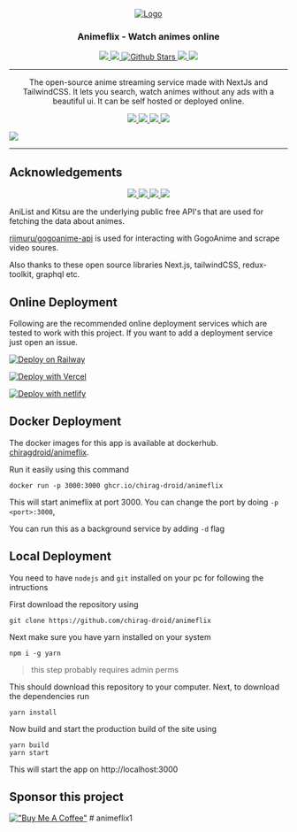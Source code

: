 <!-- PROJECT LOGO -->
<p align="center">
  <div align="center">
    <a href="https://github.com/chirag-droid/animeflix">
      <img src="https://aniflix.pro/favicon.ico" alt="Logo">
    </a>
    <h3>Animeflix - Watch animes online</h3>
    <!-- REPOSITORY INFO BADGES -->
    <a href="https://discord.gg/4UPU8etvae">
      <img src="https://img.shields.io/discord/971304939525644298?label=discord&logo=discord&color=5460e6&style=flat-square&labelColor=2b2f35">
    </a>
    <a href="https://www.gnu.org/licenses/agpl-3.0.en.html">
      <img src="https://img.shields.io/github/license/chirag-droid/animeflix?logo=gnu&color=a32d2a&labelColor=333&logoColor=fff&style=flat-square">
    </a>
    <a href="https://github.com/chirag-droid/animeflix/stargazers">
      <img src="https://img.shields.io/github/stars/chirag-droid/animeflix?style=flat-square" alt="Github Stars">
    </a>
    <a href="https://github.com/chirag-droid/issues">
      <img src="https://img.shields.io/github/issues/chirag-droid/animeflix?style=flat-square">
    </a>
    <a href="https://github.com/chirag-droid/forks">
      <img src="https://img.shields.io/github/forks/chirag-droid/animeflix?style=flat-square">
    </a>
  </div>

  <hr />

  <p align="center">
    The open-source anime streaming service made with NextJs and TailwindCSS. It lets you search, watch animes without any ads with a beautiful ui. It can be self hosted or deployed online.
  </p>
</p>

<!-- DEPENDENCY BADGES -->
<p align="center">
  <a href="https://nextjs.org">
    <img src="https://img.shields.io/github/package-json/dependency-version/chirag-droid/animeflix/next?filename=frontend/package.json&color=fff&labelColor=000&logo=nextdotjs&style=flat-square">
  </a>
  <a href="https://17.reactjs.org/">
    <img src="https://img.shields.io/github/package-json/dependency-version/chirag-droid/animeflix/react?filename=frontend/package.json&color=5fd9fb&logo=react&labelColor=222435&style=flat-square">
  </a>
  <a href="https://redux-toolkit.js.org/">
    <img src="https://img.shields.io/github/package-json/dependency-version/chirag-droid/animeflix/@reduxjs/toolkit?filename=frontend/package.json&label=redux-toolkit&color=593d88&logo=redux&labelColor=242526&style=flat-square&logoColor=b58bf7">
  </a>
  <a href="https://tailwindcss.com/">
    <img src="https://img.shields.io/github/package-json/dependency-version/chirag-droid/animeflix/dev/tailwindcss?filename=frontend/package.json&color=37b8f1&logo=tailwindcss&labelColor=0b1120&style=flat-square&logoColor=38bdf8">
  </a>
</p>

<!-- PREVIEW IMAGE -->
<img src="https://aniflix.pro/preview.png">

<hr/>

## Acknowledgements

<!-- API INFO -->
<p align="center">
  <a href="https://graphql.com/">
    <img src="https://img.shields.io/github/package-json/dependency-version/chirag-droid/animeflix/graphql?filename=frontend/package.json&color=8080f2&labelColor=1a1c1e&logoColor=4b32c3&style=flat-square&logo=graphql">
  </a>
  <a href="https://github.com/riimuru/gogoanime/">
    <img src="https://img.shields.io/badge/riimuru/gogoanime-333.svg?style=flat-square">
  </a>
  <a href="https://anilist.co">
    <img src="https://img.shields.io/badge/AnList-222435.svg?logo=anilist&style=flat-square">
  </a>
  <a href="https://kitsu.io">
    <img src="https://img.shields.io/badge/Kitsu-402f3f.svg?logo=kitsu&style=flat-square">
  </a>
</p>

AniList and Kitsu are the underlying public free API's that are used for fetching the data about animes.

[riimuru/gogoanime-api](https://github.com/riimuru/gogoanime-api) is used for interacting with GogoAnime and scrape video soures.

Also thanks to these open source libraries Next.js, tailwindCSS, redux-toolkit, graphql etc.

## Online Deployment

Following are the recommended online deployment services which are tested to work with this project. If you want to add a deployment service just open an issue.

[![Deploy on Railway](https://railway.app/button.svg)](https://railway.app/new/template/NBfBbp?referralCode=km83_N)

[![Deploy with Vercel](https://vercel.com/button)](https://vercel.com/new/clone?repository-url=https://github.com/chirag-droid/animeflix/tree/main&project-name=animeflix&repo-name=animeflix&root-directory=frontend&build-command=cd%20../%20%26%26%20yarn%20build&install-command=cd%20../%20%26%26%20yarn%20install)

[![Deploy with netlify](https://www.netlify.com/img/deploy/button.svg)](https://app.netlify.com/start/deploy?repository=https://github.com/chirag-droid/animeflix)

## Docker Deployment

The docker images for this app is available at dockerhub. [chiragdroid/animeflix](https://hub.docker.com/repository/docker/chiragdroid/animeflix).

Run it easily using this command

```
docker run -p 3000:3000 ghcr.io/chirag-droid/animeflix
```

This will start animeflix at port 3000. You can change the port by doing `-p <port>:3000`,

You can run this as a background service by adding `-d` flag

## Local Deployment

You need to have `nodejs` and `git` installed on your pc for following the intructions

First download the repository using
```
git clone https://github.com/chirag-droid/animeflix
```

Next make sure you have yarn installed on your system
```
npm i -g yarn
```
> this step probably requires admin perms

This should download this repository to your computer. Next, to download the dependencies run
```
yarn install
```

Now build and start the production build of the site using
```
yarn build
yarn start
```

This will start the app on http://localhost:3000

## Sponsor this project

[!["Buy Me A Coffee"](https://www.buymeacoffee.com/assets/img/custom_images/orange_img.png)](https://www.buymeacoffee.com/chiragdroid)
#   a n i m e f l i x 1  
 